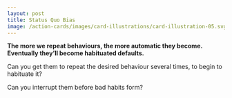 ```yaml
---
layout: post
title: Status Quo Bias
image: /action-cards/images/card-illustrations/card-illustration-05.svg
---
```


**The more we repeat behaviours, the more automatic they become. Eventually they’ll become habituated defaults.**

Can you get them to repeat the desired behaviour several times, to begin to habituate it?

Can you interrupt them before bad habits form?